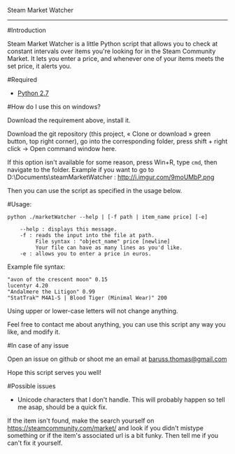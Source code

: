 Steam Market Watcher
- - - - -  - - - - - 

#Introduction

Steam Market Watcher is a little Python script that allows you to check at constant intervals over items you're looking for in the Steam Community Market. It lets you enter a price, and whenever one of your items meets the set price, it alerts you.

#Required

* [Python 2.7](https://www.python.org/download/releases/2.7/)

#How do I use this on windows?

Download the requirement above, install it.

Download the git repository (this project, « Clone or download » green button, top right corner), go into the corresponding folder, press shift + right click -> Open command window here.

If this option isn't available for some reason, press Win+R, type `cmd`, then navigate to the folder. Example if you want to go to D:\Documents\steamMarketWatcher : http://i.imgur.com/9moUMbP.png

Then you can use the script as specified in the usage below.

#Usage:

    python ./marketWatcher --help | [-f path | item_name price] [-e]

        --help : displays this message.
        -f : reads the input into the file at path.
             File syntax : "object_name" price [newline]
             Your file can have as many lines as you'd like.
        -e : allows you to enter a price in euros.
        
Example file syntax:

    "avon of the crescent moon" 0.15
    lucentyr 4.20
    "Andalmere the Litigon" 0.99
    "StatTrak™ M4A1-S | Blood Tiger (Minimal Wear)" 200
    
Using upper or lower-case letters will not change anything.

Feel free to contact me about anything, you can use this script any way you like, and modify it.

#In case of any issue

Open an issue on github or shoot me an email at baruss.thomas@gmail.com

Hope this script serves you well!

#Possible issues

* Unicode characters that I don't handle. This will probably happen so tell me asap, should be a quick fix.

If the item isn't found, make the search yourself on https://steamcommunity.com/market/ and look if
you didn't mistype something or if the item's associated url is a bit funky. Then tell me if you can't
fix it yourself. 
